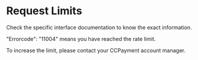 # Request Limits

Check the specific interface documentation to know the exact information.

"Errorcode": "11004" means you have reached the rate limit.

To increase the limit, please contact your CCPayment account manager.
